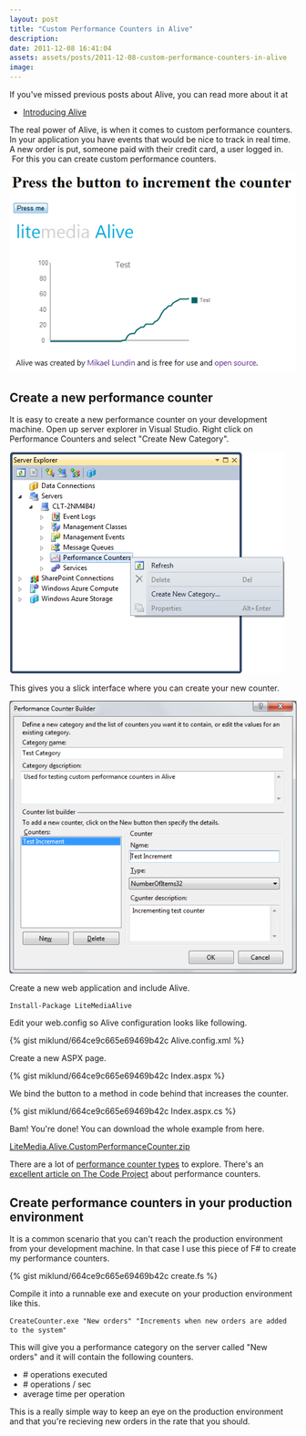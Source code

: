 ```yaml
---
layout: post
title: "Custom Performance Counters in Alive"
description:
date: 2011-12-08 16:41:04
assets: assets/posts/2011-12-08-custom-performance-counters-in-alive
image: 
---
```


If you've missed previous posts about Alive, you can read more about it at

* [Introducing Alive](/2011/11/28/introducing-alive.html)

The real power of Alive, is when it comes to custom performance counters. In your application you have events that would be nice to track in real time. A new order is put, someone paid with their credit card, a user logged in.  For this you can create custom performance counters.

![Test application for creating custom performance counters](/assets/posts/2011-12-08-custom-performance-counters-in-alive/custom_counter_test_application.png)

## Create a new performance counter

It is easy to create a new performance counter on your development machine. Open up server explorer in Visual Studio. Right click on Performance Counters and select "Create New Category".

![Create a new performance counter category in Server Explorer](/assets/posts/2011-12-08-custom-performance-counters-in-alive/server_explorer.png)

This gives you a slick interface where you can create your new counter.

![Create a new performance counter category interface](/assets/posts/2011-12-08-custom-performance-counters-in-alive/create_new_countery_category.png)

Create a new web application and include Alive.

```fsharp
Install-Package LiteMediaAlive
```

Edit your web.config so Alive configuration looks like following.

{% gist miklund/664ce9c665e69469b42c Alive.config.xml %}

Create a new ASPX page.

{% gist miklund/664ce9c665e69469b42c Index.aspx %}

We bind the button to a method in code behind that increases the counter.

{% gist miklund/664ce9c665e69469b42c Index.aspx.cs %}

Bam! You're done! You can download the whole example from here.

[LiteMedia.Alive.CustomPerformanceCounter.zip](/assets/posts/2011-12-08-custom-performance-counters-in-alive/LiteMedia.Alive.CustomPerformanceCounter.zip)

There are a lot of [performance counter types](http://msdn.microsoft.com/en-us/library/system.diagnostics.performancecountertype.aspx) to explore. There's an [excellent article on The Code Project](http://www.codeproject.com/KB/dotnet/perfcounter.aspx) about performance counters.

## Create performance counters in your production environment

It is a common scenario that you can't reach the production environment from your development machine. In that case I use this piece of F# to create my performance counters.

{% gist miklund/664ce9c665e69469b42c create.fs %}

Compile it into a runnable exe and execute on your production environment like this.

```
CreateCounter.exe "New orders" "Increments when new orders are added to the system"
```

This will give you a performance category on the server called "New orders" and it will contain the following counters.

* \# operations executed
* \# operations / sec
* average time per operation

This is a really simple way to keep an eye on the production environment and that you're recieving new orders in the rate that you should.
